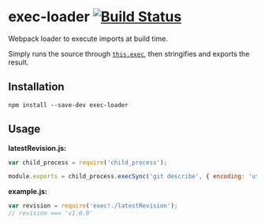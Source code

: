 # exec-loader [![Build Status](https://travis-ci.org/erikdesjardins/exec-loader.svg?branch=master)](https://travis-ci.org/erikdesjardins/exec-loader)

Webpack loader to execute imports at build time.

Simply runs the source through [`this.exec`](https://webpack.github.io/docs/loaders.html#exec), then stringifies and exports the result.

## Installation

`npm install --save-dev exec-loader`

## Usage

**latestRevision.js:**

```js
var child_process = require('child_process');

module.exports = child_process.execSync('git describe', { encoding: 'utf8' }).trim();
```

**example.js:**

```js
var revision = require('exec!./latestRevision');
// revision === 'v1.0.0'
```
